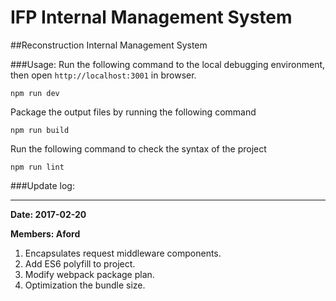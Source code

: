 # IFP Internal Management System

##Reconstruction Internal Management System

###Usage:
Run the following command to the local debugging environment, then open `http://localhost:3001` in browser.

    npm run dev

Package the output files by running the following command

	npm run build

Run the following command to check the syntax of the project
	
	npm run lint

###Update log:


----------

**Date: 2017-02-20**

**Members: Aford**

1. Encapsulates request middleware components.
2. Add ES6 polyfill to project.
3. Modify webpack package plan.
4. Optimization the bundle size.

